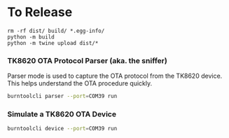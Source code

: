 # To Release

```
rm -rf dist/ build/ *.egg-info/
python -m build
python -m twine upload dist/*
```





### TK8620 OTA Protocol Parser (aka. the sniffer)

Parser mode is used to capture the OTA protocol from the TK8620 device. This helps understand the OTA procedure quickly.

```bash
burntoolcli parser --port=COM39 run
```

### Simulate a TK8620 OTA Device

```bash
burntoolcli device --port=COM39 run
```

## 
